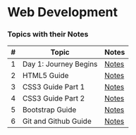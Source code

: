 
Web Development
========

### Topics with their Notes

|  #  | Topic | Notes |
| --- | ----- | ----- | 
|  1  | Day 1: Journey Begins | [Notes](https://dev.to/_bhupeshk_/web-dev-day-1-journey-begins-1733) |
|  2  | HTML5 Guide | [Notes](https://dev.to/_bhupeshk_/web-dev-day-2-html5-guide-57nn) |
|  3  | CSS3 Guide Part 1 | [Notes](https://dev.to/_bhupeshk_/web-dev-day-3-css3-guide-part-1-1jpp) |
|  4  | CSS3 Guide Part 2 | [Notes](https://dev.to/_bhupeshk_/web-dev-day-4-css3-guide-part-2-jk9) |
|  5  | Bootstrap Guide | [Notes](https://dev.to/_bhupeshk_/web-dev-day-5-bootstrap-guide-359p) |
|  6  | Git and Github Guide | [Notes](https://dev.to/_bhupeshk_/git-and-github-guide-4gac) |

